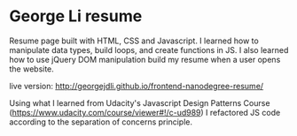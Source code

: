 George Li resume
========
Resume page built with HTML, CSS and Javascript. I learned how to manipulate data types, build loops, and create functions in JS. I also learned how to use jQuery DOM manipulation build my resume when a user opens the website.

live version: http://georgejdli.github.io/frontend-nanodegree-resume/

Using what I learned from Udacity's Javascript Design Patterns Course
(https://www.udacity.com/course/viewer#!/c-ud989)
I refactored JS code according to the separation of concerns principle.